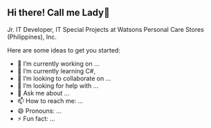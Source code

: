 ## Hi there! Call me Lady👋

Jr. IT Developer, IT Special Projects at Watsons Personal Care Stores (Philippines), Inc.

Here are some ideas to get you started:

- 🔭 I’m currently working on ...
- 🌱 I’m currently learning C#, 
- 👯 I’m looking to collaborate on ...
- 🤔 I’m looking for help with ...
- 💬 Ask me about ...
- 📫 How to reach me: ...
- 😄 Pronouns: ...
- ⚡ Fun fact: ...

